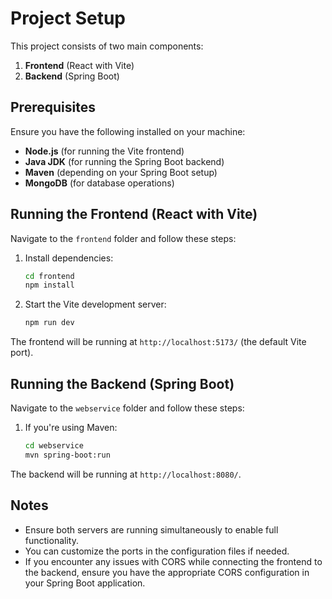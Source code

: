 # Project Setup

This project consists of two main components:
1. **Frontend** (React with Vite)
2. **Backend** (Spring Boot)

## Prerequisites

Ensure you have the following installed on your machine:
- **Node.js** (for running the Vite frontend)
- **Java JDK** (for running the Spring Boot backend)
- **Maven** (depending on your Spring Boot setup)
- **MongoDB** (for database operations)

## Running the Frontend (React with Vite)

Navigate to the `frontend` folder and follow these steps:

1. Install dependencies:

    ```bash
    cd frontend
    npm install
    ```

2. Start the Vite development server:

    ```bash
    npm run dev
    ```

The frontend will be running at `http://localhost:5173/` (the default Vite port).

## Running the Backend (Spring Boot)

Navigate to the `webservice` folder and follow these steps:

1. If you're using Maven:

    ```bash
    cd webservice
    mvn spring-boot:run
    ```

The backend will be running at `http://localhost:8080/`.

## Notes
- Ensure both servers are running simultaneously to enable full functionality.
- You can customize the ports in the configuration files if needed.
- If you encounter any issues with CORS while connecting the frontend to the backend, ensure you have the appropriate CORS configuration in your Spring Boot application.

